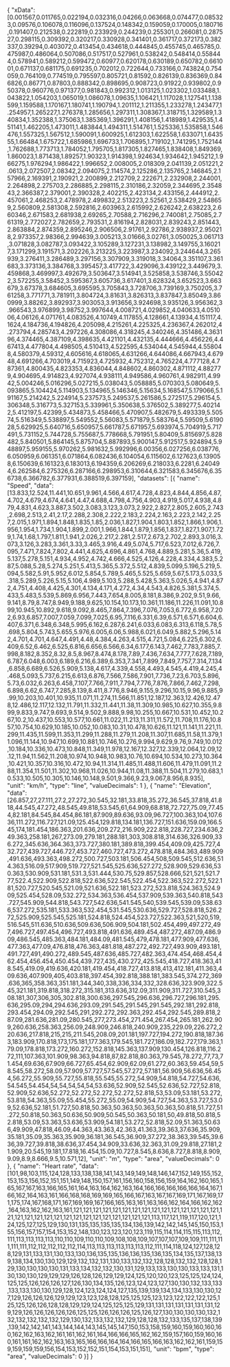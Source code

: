 
{
    "xData": [0.001567,0.011765,0.022194,0.032316,0.04266,0.063668,0.074477,0.085323,0.09576,0.106078,0.116096,0.137524,0.148342,0.159059,0.170005,0.180716,0.191407,0.212538,0.222819,0.233929,0.244239,0.255301,0.266081,0.287527,0.298115,0.309392,0.320217,0.330928,0.341401,0.361717,0.372173,0.382337,0.39294,0.403072,0.413454,0.434618,0.444845,0.455745,0.465785,0.475987,0.486064,0.507086,0.517517,0.527961,0.538242,0.548414,0.558444,0.578941,0.589212,0.599472,0.60977,0.620178,0.630189,0.650782,0.661001,0.671137,0.681175,0.691235,0.702012,0.722644,0.733166,0.743824,0.754059,0.764109,0.774519,0.795597,0.805721,0.81592,0.826139,0.836369,0.846826,0.86771,0.87803,0.888342,0.898695,0.908723,0.91922,0.939802,0.950378,0.960776,0.971377,0.981843,0.992312,1.013125,1.023302,1.033488,1.043822,1.054203,1.065019,1.086078,1.09635,1.106421,1.117028,1.127541,1.138599,1.159588,1.170167,1.180741,1.190794,1.201112,1.211355,1.233278,1.243477,1.254957,1.265227,1.276378,1.285656,1.297311,1.308367,1.318715,1.329589,1.340834,1.352388,1.375063,1.385369,1.396291,1.408156,1.418989,1.429535,1.451141,1.462205,1.473011,1.483844,1.494311,1.514761,1.525336,1.535858,1.546476,1.557325,1.567512,1.590091,1.600925,1.612303,1.622558,1.633071,1.643555,1.66484,1.675722,1.685986,1.696733,1.706895,1.719102,1.741295,1.752144,1.762688,1.773713,1.784052,1.795705,1.817305,1.827465,1.838408,1.849369,1.860023,1.871438,1.89257,1.90323,1.914398,1.924634,1.934642,1.945212,1.966275,1.976294,1.986422,1.996652,2.008005,2.018309,2.041139,2.051221,2.0613,2.072507,2.08342,2.094075,2.114574,2.125286,2.135765,2.146845,2.157966,2.169391,2.190921,2.200899,2.212709,2.222671,2.232908,2.244001,2.264898,2.275703,2.286885,2.298115,2.310186,2.32059,2.344695,2.354843,2.366387,2.379001,2.390328,2.402215,2.423134,2.433156,2.444912,2.457061,2.468253,2.478978,2.499832,2.513223,2.52561,2.538429,2.548659,2.560809,2.581308,2.592816,2.603963,2.615992,2.626242,2.638223,2.660346,2.671583,2.681938,2.69265,2.70588,2.716296,2.740081,2.75085,2.761319,2.772027,2.782659,2.793531,2.816194,2.828031,2.839243,2.851443,2.863884,2.874359,2.895246,2.906506,2.91761,2.92786,2.938937,2.950218,2.973357,2.98366,2.994639,3.005213,3.01666,3.02761,3.050025,3.061713,3.071828,3.082787,3.093422,3.105289,3.127231,3.138982,3.149755,3.160217,3.171299,3.191571,3.202226,3.213225,3.223987,3.234092,3.244644,3.265939,3.276411,3.286489,3.297156,3.307909,3.319018,3.34064,3.351107,3.361683,3.373136,3.384768,3.395457,3.417722,3.429096,3.439122,3.449679,3.459868,3.469997,3.492679,3.503647,3.514941,3.525858,3.538746,3.550422,3.572255,3.58452,3.595367,3.605736,3.617401,3.628324,3.652523,3.663679,3.67378,3.684605,3.695595,3.705843,3.728706,3.739169,3.750205,3.761258,3.771771,3.781911,3.804724,3.81631,3.826313,3.837847,3.85049,3.860999,3.88262,3.892937,3.903053,3.913656,3.924698,3.935126,3.956362,3.966543,3.976899,3.98752,3.997644,4.008721,4.029852,4.040633,4.051006,4.06126,4.071761,4.083526,4.10749,4.117855,4.128661,4.13934,4.151117,4.1624,4.184736,4.194826,4.205098,4.215261,4.225325,4.236367,4.262012,4.273794,4.285743,4.297226,4.308086,4.318245,4.340246,4.351486,4.363196,4.374465,4.387109,4.398635,4.421101,4.432135,4.444666,4.456226,4.467413,4.477804,4.498505,4.510413,4.522595,4.534044,4.545944,4.558048,4.580379,4.59312,4.605616,4.618065,4.631266,4.644086,4.667943,4.67948,4.691266,4.703019,4.715923,4.725932,4.752312,4.765224,4.777128,4.787361,4.800435,4.823353,4.836044,4.848602,4.860302,4.871112,4.882779,4.904695,4.914823,4.927074,4.938111,4.949586,4.960761,4.982911,4.9942,5.004246,5.016296,5.027215,5.038043,5.058885,5.070303,5.080649,5.093865,5.104424,5.114903,5.134965,5.146346,5.15634,5.168547,5.179066,5.191167,5.214242,5.224914,5.237573,5.249537,5.261586,5.272517,5.296154,5.306348,5.316773,5.327153,5.339961,5.350638,5.376502,5.389277,5.402142,5.412197,5.42399,5.434873,5.458466,5.470907,5.482679,5.493339,5.50574,5.516349,5.538897,5.549552,5.56083,5.571879,5.583764,5.59509,5.619028,5.629925,5.640716,5.650957,5.661787,5.671957,5.693974,5.704919,5.717491,5.731152,5.744728,5.755687,5.778668,5.791951,5.80409,5.815697,5.828482,5.840501,5.864145,5.875704,5.887893,5.900147,5.912517,5.924894,5.948897,5.959155,5.970262,5.981632,5.992996,6.00356,6.027256,6.038776,6.050959,6.061351,6.071864,6.082436,6.104054,6.115602,6.127623,6.139058,6.150639,6.161323,6.183013,6.194359,6.206269,6.218033,6.2281,6.240494,6.262584,6.275326,6.287166,6.298953,6.310644,6.321583,6.345676,6.356738,6.366782,6.377931,6.388519,6.397159],
    "datasets": [{
        "name": "Speed",
        "data": [13.833,12.524,11.441,10.651,9.961,4.566,4.617,4.728,4.823,4.844,4.856,4.87,4.702,4.679,4.674,4.641,4.47,4.688,4.798,4.756,4.903,4.919,5.017,4.938,4.879,4.831,4.623,3.887,3.502,3.083,3.123,3.073,2.922,2.827,2.805,2.605,2.743,2.698,2.513,2.41,2.17,2.288,2.308,2.222,2.183,2.224,2.163,2.223,2.142,2.257,2.015,1.971,1.894,1.848,1.835,1.85,2.036,1.827,1.904,1.803,1.852,1.866,1.906,1.956,1.954,1.734,1.904,1.899,2.001,1.966,1.844,1.879,1.856,1.837,1.827,1.907,1.729,1.74,1.68,1.797,1.811,1.941,2.026,2.217,2.281,2.517,2.673,2.702,2.893,3.016,3.073,3.126,3.283,3.361,3.33,3.465,3.916,4.49,5.074,5.717,6.523,7.012,6.726,7.095,7.471,7.824,7.802,4.441,4.625,4.696,4.861,4.768,4.889,5.281,5.36,5.419,5.137,5.278,5.151,4.934,4.952,4.742,4.666,4.525,4.126,4.228,4.334,4.383,5.287,5.088,5.28,5.274,5.251,5.413,5.365,5.372,5.512,4.839,5.099,5.196,5.219,5.094,5.582,5.91,5.952,6.012,5.854,5.789,5.465,5.525,5.659,5.67,5.173,5.033,5.318,5.289,5.226,5.15,5.106,4.989,5.103,5.288,5.428,5.363,5.026,5,4.941,4.872,4.751,4.408,4.425,4.301,4.134,4.171,4.272,4.34,4.543,4.826,5.381,5.374,5.433,5.483,5.539,5.869,6.956,7.443,7.654,8.005,8.181,8.386,9.202,9.51,9.66,9.141,8.79,8.747,8.949,9.188,9.625,10.154,10.173,10.361,11.186,11.226,11.091,10.899,10.945,10.892,9.618,9.092,8.465,7.864,7.396,7.076,7.053,6.772,6.958,7.202,6.93,6.857,7.007,7.059,7.099,7.025,6.95,7.116,6.331,6.39,6.571,6.571,6.604,6.407,6.371,6.348,6.348,5.995,6.162,6.287,6.241,6.033,6.083,6.313,6.118,5.78,5.698,5.804,5.743,5.655,5.976,6.005,6.06,5.988,6.021,6.049,5.882,5.296,5.142,4.701,4.701,4.647,4.491,4.48,4.384,4.263,4.515,4.721,5.084,6.225,6.302,6.409,6.52,6.462,6.525,6.816,6.656,6.566,6.34,6.177,6.143,7.462,7.783,7.885,7.998,8.182,8.352,8.32,8.5,8.967,8.474,8.178,7.89,7.436,7.634,7.777,7.628,7.189,6.787,6.048,6.003,6.189,6.216,6.389,6.353,7.341,7.899,7.849,7.757,7.314,7.134,6.858,6.689,6.526,5.909,5.138,4.617,4.339,4.558,4.493,4.545,4.419,4.245,4.468,5.093,5.737,6.215,6.613,6.876,7.566,7.586,7.901,7.736,7.23,6.703,5.896,5.73,6.032,6.263,6.458,7.107,7.766,7.911,7.794,7.776,7.876,7.866,7.462,7.298,6.898,6.62,6.747,7.285,8.139,8.411,8.776,8.946,9.155,9.296,10.15,9.96,9.885,9.99,10.203,10.401,10.935,11.071,11.274,11.566,11.851,12.187,12.363,12.426,12.478,12.486,12.117,12.132,11.791,11.332,11.441,11.38,11.309,10.985,10.627,10.355,9.899,9.833,9.747,9.693,9.514,9.502,9.888,9.98,10.255,10.667,10.531,10.452,10.267,10.2,10.437,10.553,10.577,10.661,11.022,11.213,11.311,11.572,11.708,11.176,10.857,10.754,10.629,10.185,10.052,10.083,10.31,10.478,10.626,11.121,11.141,11.221,11.299,11.435,11.599,11.353,11.299,11.288,11.279,11.208,11.307,11.685,11.58,11.379,11.096,11.144,10.947,10.699,10.881,10.746,10.276,9.994,9.629,9.76,9.749,10.012,10.184,10.336,10.473,10.848,11.349,11.978,12.167,12.327,12.339,12.064,12.09,12.12,11.94,11.562,11.208,10.974,10.948,10.983,10.76,10.694,10.534,10.273,10.364,10.421,10.357,10.316,10.472,10.94,11.314,11.485,11.488,11.606,11.479,11.091,11.288,11.354,11.501,11.302,10.968,11.026,10.944,11.08,11.388,11.504,11.279,10.683,10.533,10.505,10.305,10.146,10.148,9.501,9.366,9.23,9.067,8.956,8.935],
        "unit": "km/h",
        "type": "line",
        "valueDecimals": 1
    }, {
        "name": "Elevation",
        "data": [26.857,27,27.111,27.2,27.272,30.545,32.181,33.818,35.272,36.545,37.818,41.818,44.545,47.272,48.545,49.818,53.545,61,64.909,68.818,72.727,75.09,77.454,82.181,84.545,84.454,86.181,87.909,89.636,93.09,96.727,100.363,104,107.636,111.272,116.727,121.09,125.454,129.818,134.181,136.727,151.636,159.09,166.545,174,181.454,186.363,201.636,209.272,216.909,222.818,228.727,234.636,249.363,258.181,267,273.09,279.181,288.181,303,308.818,314.636,326.909,336.272,345.636,364.363,373.727,380.181,389.818,399.454,409.09,425.727,432.727,439.727,446.727,453.727,460.727,473.272,478.818,484.363,489.909,491.636,493.363,498.272,500.727,503.181,506.454,508,509.545,512.636,514.363,516.09,517.909,519.727,521.545,525.636,527.272,528.909,529.636,530.363,530.909,531.181,531.3,531.444,530.75,529.857,528.666,521,521,521.777,522.4,522.909,522.818,522.636,522.545,522.454,522.363,522.272,522.181,520.727,520.545,521.09,521.636,522.181,523.272,523.818,524.363,524.909,525.454,528.09,532.272,534.363,536.454,537.909,539.363,540.818,543.727,545.909,544.818,543.727,542.636,541.545,540,539.545,539.09,538.636,537.272,535.181,533.363,532.454,531.545,530.636,529.727,528.818,526.272,525.909,525.545,525.181,524.818,524.454,523.727,522.363,521,520,519,516.545,511.636,510.636,509.636,506.909,504.181,502.454,499,497.272,497,496.727,497.454,496.727,493.818,491.636,489.454,487.272,487.09,486.909,486.545,485.363,484.181,484.09,481.545,479,478.181,477.909,477.636,477.363,477.09,476.818,476.363,481.818,487.272,492.727,493.909,493.181,491.727,491,490.272,489.545,487.636,485.727,482.363,474.454,468.454,462.454,456.454,450.454,439.727,435,430.272,425.545,418.727,418.363,418.545,419.09,419.636,420.181,419.454,418.727,413.818,413,412.181,411.363,409.636,407.909,405,403.818,397.454,392.818,388.181,383.545,374.272,369.636,365,358.363,351.181,344,340,338,336,334,332,328.636,323.909,322.545,321.181,319.818,318.272,315.181,313.636,312.09,311.909,311.727,310.545,308.181,307,306,305,302.818,300.636,297.545,296.636,296.727,296.181,295.636,295.09,294,294.636,293.09,291.545,291.545,291.545,292.181,292.818,293.454,294.09,292.545,291,292.272,292.363,292.454,292.545,289.818,287.09,281.636,281.09,280.545,277,273.454,271.454,267.454,265.181,262.909,260.636,258.363,256.09,248.909,246.818,240.909,235,229.09,226.272,220.636,217.818,215,215,211.545,208.09,201.181,197.727,194.272,190.818,187.363,183.909,170.818,173,175.181,177.363,179.545,181.727,186.09,182.727,179.363,179.09,178.818,173.272,160.272,152.818,145.363,137.909,130.454,126.818,116.272,111,107.363,101.909,98.363,94.818,87,82.818,80.363,79.545,78.272,77,73,71.454,69.636,67.909,66.727,65.454,62.909,62.09,61.272,60.363,59.454,59,58.545,58.272,58.09,57.909,57.727,57.545,57.272,57.181,56.909,56.636,56.454,56.272,55.909,55.727,55.818,55.545,55.272,54.909,54.818,54.727,54.636,54.545,54.454,54,54,54,54,54,53.636,52.909,52.545,52.636,52.727,52.818,52.909,52.636,52.272,52.272,52.272,52.272,52.818,53,53.09,53.181,53.272,53.818,54.363,55.09,55.454,55.272,55.09,54.909,54.727,54.363,53.727,53.09,52.636,52.181,51.727,50.818,50.363,50.363,50.363,50.363,50.818,51.727,51.272,50.818,50.363,50.636,50.909,50.545,50.363,50.181,50,49.818,50.818,52.818,53.09,53.363,53.636,53.909,54.181,53.272,52.818,52.09,51.363,50.636,49.909,47.818,46.09,44.363,43.363,42.363,41.363,39.363,37.636,35.909,35.181,35.09,35.363,35.909,36.181,36.545,36.909,37.272,38.363,39.545,39.636,39.727,39.818,38.636,37.454,34.909,33.636,32.363,31.09,29.818,27.181,21.909,20.545,19.181,17.818,16.454,15.09,10.727,8.545,8.636,8.727,8.818,8.909,9.09,8.9,8.666,9.5,10.571,12],
        "unit": "m",
        "type": "area",
        "valueDecimals": 0
    }, {
        "name": "Heart rate",
        "data": [101,98,103,115,124,128,133,138,138,141,143,149,149,148,146,147,152,149,155,152,153,153,156,152,151,151,149,148,150,157,161,156,160,158,156,159,164,162,160,165,165,167,167,163,166,165,161,164,163,164,162,163,164,166,166,166,166,166,164,167,166,162,164,163,161,166,168,168,169,169,165,166,167,163,167,167,169,171,167,169,171,175,174,167,168,171,167,169,169,167,166,165,163,161,163,166,162,164,166,162,162,164,163,162,162,163,161,121,121,121,121,121,121,121,121,121,121,121,121,121,121,121,121,121,121,121,121,121,121,121,121,121,121,121,121,121,121,113,117,121,119,117,120,121,124,125,127,125,129,130,131,135,135,135,135,134,136,139,142,142,145,145,150,153,155,156,157,157,154,153,152,148,130,123,123,120,123,119,115,114,114,115,115,113,112,111,113,113,113,113,110,110,109,110,110,109,108,108,109,107,107,107,109,109,111,111,111,111,111,112,112,112,112,112,114,113,113,113,113,113,113,112,111,114,118,124,127,128,128,129,131,133,131,130,133,130,136,135,135,136,136,135,136,135,134,135,137,138,139,138,134,130,130,129,129,132,132,131,130,133,132,132,128,128,132,132,128,128,129,130,130,130,130,131,133,134,132,132,130,131,129,133,133,130,130,133,133,131,130,130,130,129,129,129,126,128,126,129,129,124,125,120,120,123,125,125,124,124,125,125,126,126,126,127,126,130,134,135,126,123,124,123,127,130,130,132,133,133,133,133,130,130,129,128,124,123,124,124,127,135,139,139,134,134,133,130,130,127,129,126,126,126,129,129,123,123,128,128,125,125,125,123,123,122,122,122,125,125,125,126,126,128,128,129,129,124,125,125,125,129,131,131,131,131,131,131,131,129,129,126,126,126,126,126,125,125,126,126,126,125,126,127,130,130,130,130,132,132,132,132,132,132,129,130,132,133,132,132,129,128,128,132,133,135,137,138,139,139,142,142,141,143,144,144,143,145,145,147,150,153,158,159,160,159,160,160,160,162,162,163,162,161,161,162,161,164,166,166,165,162,162,159,157,160,159,160,160,161,161,162,162,163,163,165,166,166,164,164,166,165,166,163,162,162,161,159,159,159,159,159,156,154,153,152,152,151,154,153,151,151],
        "unit": "bpm",
        "type": "area",
        "valueDecimals": 0
    }]
}
